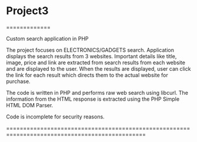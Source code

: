 # Project3
=============

Custom search application in PHP

The project focuses on ELECTRONICS/GADGETS search. Application displays the search results from 3 websites. 
Important details like title, image, price and link are extracted from search results from each website and are displayed to the user.
When the results are displayed, user can click the link for each result which directs them to the actual website for purchase.

The code is written in PHP and performs raw web search using libcurl.
The information from the HTML response is extracted using the PHP Simple HTML DOM Parser.

Code is incomplete for security reasons.

===============================================================================================


